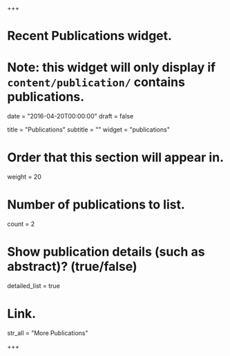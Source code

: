 +++
# Recent Publications widget.
# Note: this widget will only display if `content/publication/` contains publications.

date = "2016-04-20T00:00:00"
draft = false

title = "Publications"
subtitle = ""
widget = "publications"

# Order that this section will appear in.
weight = 20

# Number of publications to list.
count = 2

# Show publication details (such as abstract)? (true/false)
detailed_list = true

# Link.
str_all = "More Publications"

+++

